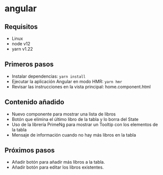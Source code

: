 # angular

## Requisitos

- Linux
- node v12
- yarn v1.22

## Primeros pasos

- Instalar dependencias: `yarn install`
- Ejecutar la aplicación Angular en modo HMR: `yarn hmr`
- Revisar las instrucciones en la vista principal: home.component.html


## Contenido añadido

- Nuevo componente para mostrar una lista de libros
- Botón que elimina el último libro de la tabla y lo borra del State 
- Uso de la librería PrimeNg para mostrar un Tooltip con los elementos de la tabla
- Mensaje de información cuando no hay más libros en la tabla


## Próximos pasos 

- Añadir botón para añadir más libros a la tabla.
- Añadir botón para editar los libros existentes.
